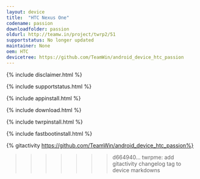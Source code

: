 ```yaml
---
layout: device
title:  "HTC Nexus One"
codename: passion
downloadfolder: passion
oldurl: http://teamw.in/project/twrp2/51
supportstatus: No longer updated
maintainer: None
oem: HTC
devicetree: https://github.com/TeamWin/android_device_htc_passion
---
```


{% include disclaimer.html %}

{% include supportstatus.html %}

{% include appinstall.html %}

{% include download.html %}

{% include twrpinstall.html %}

{% include fastbootinstall.html %}

{% gitactivity  https://github.com/TeamWin/android_device_htc_passion%}
>>>>>>> d664940... twrpme: add gitactivity changelog tag to device markdowns
